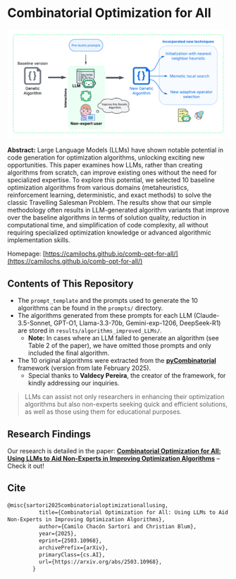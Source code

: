 # Combinatorial Optimization for All

![alt image](static/images/abstract.png)

**Abstract:** Large Language Models (LLMs) have shown notable potential in code generation for optimization algorithms, unlocking exciting new opportunities. This paper examines how LLMs, rather than creating algorithms from scratch, can improve existing ones without the need for specialized expertise. To explore this potential, we selected 10 baseline optimization algorithms from various domains (metaheuristics, reinforcement learning, deterministic, and exact methods) to solve the classic Travelling Salesman Problem. The results show that our simple methodology often results in LLM-generated algorithm variants that improve over the baseline algorithms in terms of solution quality, reduction in computational time, and simplification of code complexity, all without requiring specialized optimization knowledge or advanced algorithmic implementation skills.

Homepage: [https://camilochs.github.io/comb-opt-for-all/](https://camilochs.github.io/comb-opt-for-all/)

## Contents of This Repository

- The `prompt_template` and the prompts used to generate the 10 algorithms can be found in the `prompts/` directory.
- The algorithms generated from these prompts for each LLM (Claude-3.5-Sonnet, GPT-O1, Llama-3.3-70b, Gemini-exp-1206, DeepSeek-R1) are stored in `results/algorithms_improved_LLMs/`.
  - **Note:** In cases where an LLM failed to generate an algorithm (see Table 2 of the paper), we have omitted those prompts and only included the final algorithm.
- The 10 original algorithms were extracted from the **[pyCombinatorial](https://github.com/Valdecy/pyCombinatorial)** framework (version from late February 2025).
  - Special thanks to **Valdecy Pereira**, the creator of the framework, for kindly addressing our inquiries.

> LLMs can assist not only researchers in enhancing their optimization algorithms but also non-experts seeking quick and efficient solutions, as well as those using them for educational purposes.

## Research Findings

Our research is detailed in the paper:
**[Combinatorial Optimization for All: Using LLMs to Aid Non-Experts in Improving Optimization Algorithms](https://www.alphaxiv.org/abs/2503.10968)** – Check it out!

## Cite

```
@misc{sartori2025combinatorialoptimizationallusing,
          title={Combinatorial Optimization for All: Using LLMs to Aid Non-Experts in Improving Optimization Algorithms}, 
          author={Camilo Chacón Sartori and Christian Blum},
          year={2025},
          eprint={2503.10968},
          archivePrefix={arXiv},
          primaryClass={cs.AI},
          url={https://arxiv.org/abs/2503.10968}, 
        }
```
